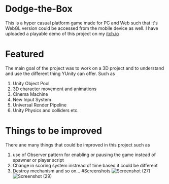 # Dodge-the-Box
This is a hyper casual platform game made for PC and Web such that it's WebGL version could be accessed from the mobile device as well. I have uploaded a playable demo of this project on my [itch.io](https://wolfstreak.itch.io/dodge-the-box)
# Featured
The main goal of the project was to work on a 3D project and to understand and use the different thing YUnity can offer. Such as
1. Unity Object Pool
2. 3D character movement and animations
3. Cinema Machine
4. New Input System
5. Universal Render Pipeline
6. Unity Physics and colliders etc.

# Things to be improved
There ane many things that could be improved in this project such as 
1. use of Observer pattern for enabling or pausing the game instead of spawner or player script
2. Change in scoring system instread of time based it could be different
3. Destroy mechanism
and so on...
#Screenshots
![Screenshot (27)](https://user-images.githubusercontent.com/108297565/233614254-ba905b4b-4fcf-4aaf-b6b7-b47b40cdd782.png)
![Screenshot (29)](https://user-images.githubusercontent.com/108297565/233614357-26361d4b-4d4c-416f-802e-abbd08b10950.png)

